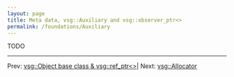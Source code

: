 ```yaml
---
layout: page
title: Meta data, vsg::Auxiliary and vsg::observer_ptr<>
permalink: /foundations/Auxiliary
---
```


TODO

---

Prev: [vsg::Object base class & vsg::ref_ptr<>](Object_base_class_and_ref_ptr.md)| Next: [vsg::Allocator](Allocator.md)

